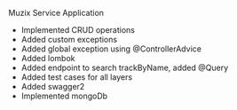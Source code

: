 Muzix Service Application

- Implemented CRUD operations
- Added custom exceptions
- Added global exception using @ControllerAdvice
- Added lombok
- Added endpoint to search trackByName, added @Query 
- Added test cases for all layers
- Added swagger2
- Implemented mongoDb